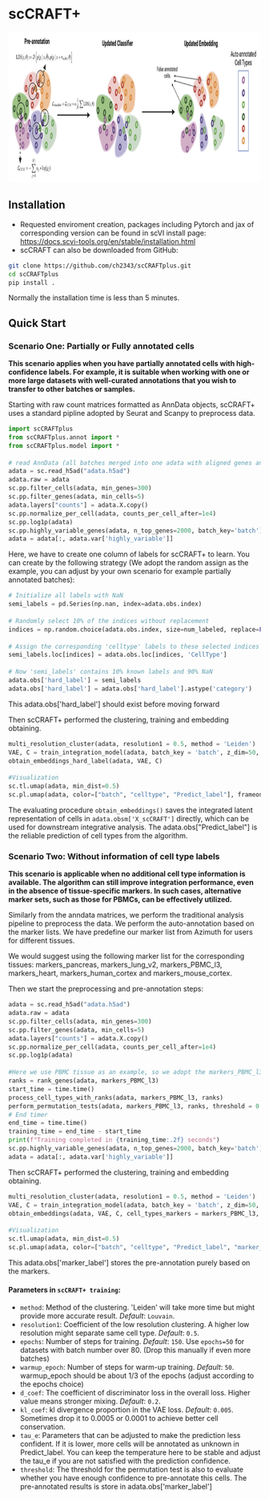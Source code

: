 # scCRAFT+
<img src="scCRAFT+.png" alt="Model Architecture"  width="1400" height="300"/>

## Installation
* Requested enviroment creation, packages including Pytorch and jax of corresponding version can be found in scVI install page: https://docs.scvi-tools.org/en/stable/installation.html
* scCRAFT can also be downloaded from GitHub:
```bash
git clone https://github.com/ch2343/scCRAFTplus.git
cd scCRAFTplus
pip install .
```

Normally the installation time is less than 5 minutes.

## Quick Start
### Scenario One: Partially or Fully annotated cells
**This scenario applies when you have partially annotated cells with high-confidence labels. For example, it is suitable when working with one or more large datasets with well-curated annotations that you wish to transfer to other batches or samples.**

Starting with raw count matrices formatted as AnnData objects, scCRAFT+ uses a standard pipline adopted by Seurat and Scanpy to preprocess data.
```python
import scCRAFTplus
from scCRAFTplus.annot import *
from scCRAFTplus.model import *

# read AnnData (all batches merged into one adata with aligned genes and metadata contains the batch indicator 'batch' for example in adata.obs)
adata = sc.read_h5ad("adata.h5ad")
adata.raw = adata
sc.pp.filter_cells(adata, min_genes=300)
sc.pp.filter_genes(adata, min_cells=5)
adata.layers["counts"] = adata.X.copy()
sc.pp.normalize_per_cell(adata, counts_per_cell_after=1e4)
sc.pp.log1p(adata)
sc.pp.highly_variable_genes(adata, n_top_genes=2000, batch_key='batch')
adata = adata[:, adata.var['highly_variable']]
```
Here, we have to create one column of labels for scCRAFT+ to learn. You can create by the following strategy (We adopt the random assign as the example, you can adjust by your own scenario for example partially annotated batches):

```python
# Initialize all labels with NaN
semi_labels = pd.Series(np.nan, index=adata.obs.index)

# Randomly select 10% of the indices without replacement
indices = np.random.choice(adata.obs.index, size=num_labeled, replace=False)

# Assign the corresponding 'celltype' labels to these selected indices
semi_labels.loc[indices] = adata.obs.loc[indices, 'CellType']

# Now 'semi_labels' contains 10% known labels and 90% NaN
adata.obs['hard_label'] = semi_labels
adata.obs['hard_label'] = adata.obs['hard_label'].astype('category')
```
This adata.obs['hard_label'] should exist before moving forward

Then scCRAFT+ performed the clustering, training and embedding obtaining.
```python
multi_resolution_cluster(adata, resolution1 = 0.5, method = 'Leiden')
VAE, C = train_integration_model(adata, batch_key = 'batch', z_dim=50, epochs = 150, d_coef = 0.2, kl_coef = 0.005, warmup_epoch = 50, hard_label = True)
obtain_embeddings_hard_label(adata, VAE, C)

#Visualization
sc.tl.umap(adata, min_dist=0.5)
sc.pl.umap(adata, color=["batch", "celltype", "Predict_label"], frameon=False, ncols=1)
```
The evaluating procedure `obtain_embeddings()` saves the integrated latent representation of cells in `adata.obsm['X_scCRAFT']` directly, which can be used for downstream integrative analysis. The adata.obs["Predict_label"] is the reliable prediction of cell types from the algorithm.

### Scenario Two: Without information of cell type labels
**This scenario is applicable when no additional cell type information is available. The algorithm can still improve integration performance, even in the absence of tissue-specific markers. In such cases, alternative marker sets, such as those for PBMCs, can be effectively utilized.**

Similarly from the anndata matrices, we perform the traditional analysis pipeline to preprocess the data.
We perform the auto-annotation based on the marker lists. We have predefine our marker list from Azimuth for users for different tissues.

We would suggest using the following marker list for the corresponding tissues: markers_pancreas, markers_lung_v2, markers_PBMC_l3, markers_heart, markers_human_cortex and markers_mouse_cortex.

Then we start the preprocessing and pre-annotation steps:
```python
adata = sc.read_h5ad("adata.h5ad")
adata.raw = adata
sc.pp.filter_cells(adata, min_genes=300)
sc.pp.filter_genes(adata, min_cells=5)
adata.layers["counts"] = adata.X.copy()
sc.pp.normalize_per_cell(adata, counts_per_cell_after=1e4)
sc.pp.log1p(adata)

#Here we use PBMC tissue as an example, so we adopt the markers_PBMC_l3 as the option.
ranks = rank_genes(adata, markers_PBMC_l3)
start_time = time.time()
process_cell_types_with_ranks(adata, markers_PBMC_l3, ranks)
perform_permutation_tests(adata, markers_PBMC_l3, ranks, threshold = 0.05, n_permutations=100, temperature=1)
# End timer
end_time = time.time()
training_time = end_time - start_time
print(f"Training completed in {training_time:.2f} seconds")
sc.pp.highly_variable_genes(adata, n_top_genes=2000, batch_key='batch')
adata = adata[:, adata.var['highly_variable']]
```
Then scCRAFT+ performed the clustering, training and embedding obtaining.
```python
multi_resolution_cluster(adata, resolution1 = 0.5, method = 'Leiden')
VAE, C = train_integration_model(adata, batch_key = 'batch', z_dim=50, epochs = 150,  d_coef = 0.2, kl_coef = 0.005, warmup_epoch = 50, hard_label = False)
obtain_embeddings(adata, VAE, C, cell_types_markers = markers_PBMC_l3, temperature=1.0, tau_e=-2)

#Visualization
sc.tl.umap(adata, min_dist=0.5)
sc.pl.umap(adata, color=["batch", "celltype", "Predict_label", "marker_label"], frameon=False, ncols=1)
```
This adata.obs['marker_label'] stores the pre-annotation purely based on the markers.



#### Parameters in `scCRAFT+ training`:
* `method`: Method of the clustering. 'Leiden' will take more time but might provide more accurate result. *Default*: `Louvain`.
* `resolution1`: Coefficient of the low resolution clustering. A higher low resolution might separate same cell type. *Default*: `0.5`.
* `epochs`: Number of steps for training. *Default*: `150`. Use `epochs=50` for datasets with batch number over 80. (Drop this manually if even more batches)
* `warmup_epoch`: Number of steps for warm-up training. *Default*: `50`. warmup_epoch should be about 1/3 of the epochs (adjust according to the epochs choice)
* `d_coef`: The coefficient of discriminator loss in the overall loss. Higher value means stronger mixing. *Default*: `0.2`.
* `kl_coef`: kl divergence proportion in the VAE loss. *Default*: `0.005`. Sometimes drop it to 0.0005 or 0.0001 to achieve better cell conservation.
* `tau_e`: Parameters that can be adjusted to make the prediction less confident. If it is lower, more cells will be annotated as unknown in Predict_label. You can keep the temperature here to be stable and adjust the tau_e if you are not satisfied with the prediction confidence.
* `threshold`: The threshold for the permutation test is also to evaluate whether you have enough confidence to pre-annotate this cells. The pre-annotated results is store in adata.obs['marker_label']
